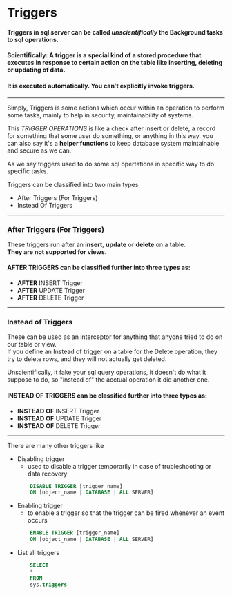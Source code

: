 # **Triggers**

#### Triggers in sql server can be called *unscientifically* the **Background tasks** to sql operations.

#### Scientifically: A trigger is a special kind of a stored procedure that executes in response to certain action on the table like inserting, deleting or updating of data.
#### It is executed automatically. You can’t explicitly invoke triggers.
--- 

Simply, Triggers is some actions which occur within an operation to perform some tasks, mainly to help in security, maintainability of systems.

This *TRIGGER OPERATIONS* is like a check after insert or delete, a record for something that some user do something, 
or anything in this way. you can also say it's a 
**helper functions** to keep database system maintainable 
and secure as we can.

As we say triggers used to do some sql opertations in specific way to do specific tasks.

Triggers can be classified into two main types
- After Triggers (For Triggers)
- Instead Of Triggers
---

### After Triggers (For Triggers)
These triggers run after an **insert**, **update** or **delete** on a table.\
**They are not supported for views.**

#### AFTER TRIGGERS can be classified further into three types as:
- **AFTER** INSERT Trigger
- **AFTER** UPDATE Trigger
- **AFTER** DELETE Trigger

--- 
### Instead of Triggers
These can be used as an interceptor for anything that anyone tried to do on our table or view.\
If you define an Instead of trigger on a table for the
Delete operation, they try to delete rows, and they will not actually get deleted.

Unscientifically, it fake your sql query operations, 
it doesn't do what it suppose to do, so "instead of" the acctual operation it did another one.

#### INSTEAD OF TRIGGERS can be classified further into three types as:
- **INSTEAD OF** INSERT Trigger
- **INSTEAD OF** UPDATE Trigger
- **INSTEAD OF** DELETE Trigger
--- 

There are many other triggers like 
- Disabling trigger
    - used to disable a trigger temporarily in case of trubleshooting or data recovery
    ``` sql 
        DISABLE TRIGGER [trigger_name]
        ON [object_name | DATABASE | ALL SERVER]
    ```
- Enabling trigger
    - to enable a trigger so that the trigger can be fired whenever an event occurs
    ``` sql 
        ENABLE TRIGGER [trigger_name]
        ON [object_name | DATABASE | ALL SERVER]
    ```
- List all triggers
    ``` sql 
        SELECT
        *
        FROM
        sys.triggers
    ```
    